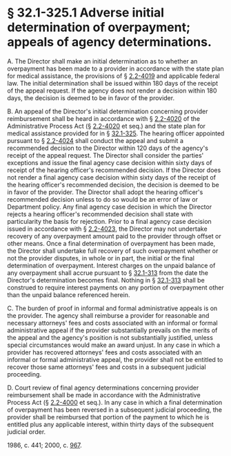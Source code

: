 # § 32.1-325.1 Adverse initial determination of overpayment; appeals of agency determinations.

<p>A. The Director shall make an initial determination as to whether an overpayment has been made to a provider in accordance with the state plan for medical assistance, the provisions of § <a href='http://law.lis.virginia.gov/vacode/2.2-4019/'>2.2-4019</a> and applicable federal law. The initial determination shall be issued within 180 days of the receipt of the appeal request. If the agency does not render a decision within 180 days, the decision is deemed to be in favor of the provider.</p><p>B. An appeal of the Director's initial determination concerning provider reimbursement shall be heard in accordance with § <a href='http://law.lis.virginia.gov/vacode/2.2-4020/'>2.2-4020</a> of the Administrative Process Act (§ <a href='http://law.lis.virginia.gov/vacode/2.2-4020/'>2.2-4020</a> et seq.) and the state plan for medical assistance provided for in § <a href='http://law.lis.virginia.gov/vacode/32.1-325/'>32.1-325</a>. The hearing officer appointed pursuant to § <a href='http://law.lis.virginia.gov/vacode/2.2-4024/'>2.2-4024</a> shall conduct the appeal and submit a recommended decision to the Director within 120 days of the agency's receipt of the appeal request. The Director shall consider the parties' exceptions and issue the final agency case decision within sixty days of receipt of the hearing officer's recommended decision. If the Director does not render a final agency case decision within sixty days of the receipt of the hearing officer's recommended decision, the decision is deemed to be in favor of the provider. The Director shall adopt the hearing officer's recommended decision unless to do so would be an error of law or Department policy. Any final agency case decision in which the Director rejects a hearing officer's recommended decision shall state with particularity the basis for rejection. Prior to a final agency case decision issued in accordance with § <a href='http://law.lis.virginia.gov/vacode/2.2-4023/'>2.2-4023</a>, the Director may not undertake recovery of any overpayment amount paid to the provider through offset or other means. Once a final determination of overpayment has been made, the Director shall undertake full recovery of such overpayment whether or not the provider disputes, in whole or in part, the initial or the final determination of overpayment. Interest charges on the unpaid balance of any overpayment shall accrue pursuant to § <a href='http://law.lis.virginia.gov/vacode/32.1-313/'>32.1-313</a> from the date the Director's determination becomes final. Nothing in § <a href='http://law.lis.virginia.gov/vacode/32.1-313/'>32.1-313</a> shall be construed to require interest payments on any portion of overpayment other than the unpaid balance referenced herein.</p><p>C. The burden of proof in informal and formal administrative appeals is on the provider. The agency shall reimburse a provider for reasonable and necessary attorneys' fees and costs associated with an informal or formal administrative appeal if the provider substantially prevails on the merits of the appeal and the agency's position is not substantially justified, unless special circumstances would make an award unjust. In any case in which a provider has recovered attorneys' fees and costs associated with an informal or formal administrative appeal, the provider shall not be entitled to recover those same attorneys' fees and costs in a subsequent judicial proceeding.</p><p>D. Court review of final agency determinations concerning provider reimbursement shall be made in accordance with the Administrative Process Act (§ <a href='http://law.lis.virginia.gov/vacode/2.2-4000/'>2.2-4000</a> et seq.). In any case in which a final determination of overpayment has been reversed in a subsequent judicial proceeding, the provider shall be reimbursed that portion of the payment to which he is entitled plus any applicable interest, within thirty days of the subsequent judicial order.</p><p>1986, c. 441; 2000, c. <a href='http://lis.virginia.gov/cgi-bin/legp604.exe?001+ful+CHAP0967'>967</a>.</p>